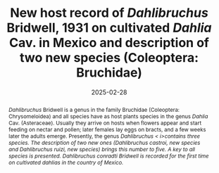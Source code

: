 ---
title: 'New host record of <i>Dahlibruchus</i> Bridwell, 1931 on cultivated <i>Dahlia</i> Cav. in Mexico and description of two new species (Coleoptera: Bruchidae)'
date: '2025-02-28'
doi: ''
journal: Insecta Mundi
issue: '1102'
pagination: '1–10'
zoobank: 'urn:lsid:zoobank.org:pub:3D0048CD-4933-4EE9-B0F5-032B0E5C6A17'
authors:
  - first_name: 'Jesús'
    last_name: 'Romero Nápoles'
    affiliation: 'Especialidad de Entomología y Acarología, Postgrado en Fitosanidad, Colegio de Postgraduados, Montecillo, Estado de México, Mexico'
    email: 'jnapoles@colpos.mx'

download: ''

supplementary:

keywords: 
  - Seed beetles
  - wild plants
  - Asteraceae

categories:
  - Coleoptera
  - Bruchidae
  
references:
  - authors: Bridwell JC.
    year: 1931
    title: 'Bruchidae infesting seeds of Compositae, with descriptions of new genera and species (Coleoptera). Proceedings of the Entomological Society of Washington 33(2)'
    pages: 37–42
    doi: 
    url: 
    access: 

  - authors: Kingsolver JM.
    year: 1970
    title: 'A study of male genitalia in Bruchidae (Coleoptera). Proceedings of the Entomological Society of Washington 72(3)'
    pages: 370–386
    doi: 
    url: 
    access: 

  - authors: Nie RE, Andújar C, Gómez‐Rodríguez C, Bai M, Xue HJ, Tang M, Yang CT, Tang P, Yang XK, Vogler AP.
    year: 2020
    title: 'The phylogeny of leaf beetles (Chrysomelidae) inferred from mitochondrial genomes. Systematic Entomology 45(1)'
    pages: 188–204
    doi: 
    url: 
    access: 

  - authors: Romero J, Johnson CD.
    year: 1999
    title: '<i>Zabrotes sylvestris</i>, a new species from the United States and Mexico related to <i>Z. subfasciatus </i>(Boheman) (Coleoptera: Bruchidae: Amblycerinae). Coleopterists Bulletin 53(1)'
    pages: 87–98
    doi: 
    url: 
    access: 

  - authors: Romero NJ, Romero RM.
    year: 2011
    title: 'A new species of <i>Dahlibruchus </i>Bridwell, 1931 (Coleoptera: Bruchidae) from an archaeological site in Texcoco, Mexico with some comments about history of the site and bionomics of the insect. Acta Zoológica Mexicana (n.s.) 27(2)'
    pages: 375–389
    doi: 
    url: 
    access: 
 
abstract: '<i>Dahlibruchus </i>Bridwell is a genus in the family Bruchidae (Coleoptera: Chrysomeloidea) and all species have as host plants species in the genus <i>Dahlia </i>Cav. (Asteraceae). Usually they arrive on hosts when flowers appear and start feeding on nectar and pollen; later females lay eggs on bracts, and a few weeks later the adults emerge. Presently, the genus <i>Dahlibruchus < i>contains three species. The description of two new ones (<i>Dahlibruchus castroi</i>, new species and <i>Dahlibruchus ruizi</i>, new species) brings this number to five. A key to all species is presented. <i>Dahlibruchus conradti </i>Bridwell is recorded for the first time on cultivated dahlias in the country of Mexico.'

---